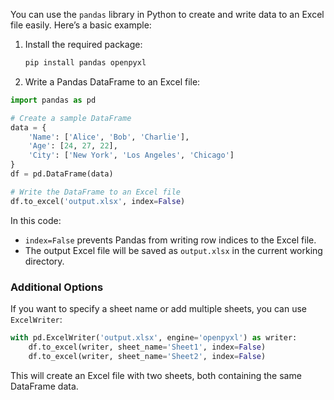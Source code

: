 You can use the `pandas` library in Python to create and write data to an Excel file easily. Here’s a basic example:

1. Install the required package:
   ```bash
   pip install pandas openpyxl
   ```

2. Write a Pandas DataFrame to an Excel file:

```python
import pandas as pd

# Create a sample DataFrame
data = {
    'Name': ['Alice', 'Bob', 'Charlie'],
    'Age': [24, 27, 22],
    'City': ['New York', 'Los Angeles', 'Chicago']
}
df = pd.DataFrame(data)

# Write the DataFrame to an Excel file
df.to_excel('output.xlsx', index=False)
```

In this code:
- `index=False` prevents Pandas from writing row indices to the Excel file.
- The output Excel file will be saved as `output.xlsx` in the current working directory.

### Additional Options
If you want to specify a sheet name or add multiple sheets, you can use `ExcelWriter`:

```python
with pd.ExcelWriter('output.xlsx', engine='openpyxl') as writer:
    df.to_excel(writer, sheet_name='Sheet1', index=False)
    df.to_excel(writer, sheet_name='Sheet2', index=False)
```

This will create an Excel file with two sheets, both containing the same DataFrame data.